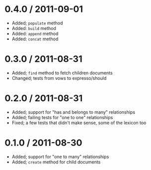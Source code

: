 0.4.0 / 2011-09-01
==================

* Added; `populate` method
* Added: `build` method
* Added: `append` method
* Added: `concat` method

0.3.0 / 2011-08-31
==================

* Added; `find` method to fetch children documents
* Changed; tests from vows to expresso/should

0.2.0 / 2011-08-31
==================

* Added; support for "has and belongs to many" relationships
* Added; failing tests for "one to one" relationships
* Fixed; a few tests that didn't make sense, some of the lexicon too

0.1.0 / 2011-08-30
==================

* Added; support for "one to many" relationships
* Added; `create` method for child documents
